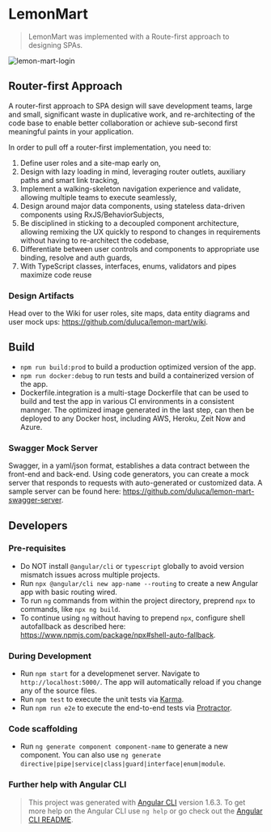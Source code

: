 # LemonMart
> LemonMart was implemented with a Route-first approach to designing SPAs.

![lemon-mart-login](https://user-images.githubusercontent.com/822159/36320811-80a9c5f8-1315-11e8-8ba1-d7a62c31ec79.png)

## Router-first Approach
A router-first approach to SPA design will save development teams, large and small, significant waste in duplicative work, and re-architecting of the code base to enable better collaboration or achieve sub-second first meaningful paints in your application.

In order to pull off a router-first implementation, you need to:
1. Define user roles and a site-map early on,
2. Design with lazy loading in mind, leveraging router outlets, auxiliary paths and smart link tracking,
3. Implement a walking-skeleton navigation experience and validate, allowing multiple teams to execute seamlessly,
4. Design around major data components, using stateless data-driven components using RxJS/BehaviorSubjects,
5. Be disciplined in sticking to a decoupled component architecture, allowing remixing the UX quickly to respond to changes in requirements without having to re-architect the codebase,
6. Differentiate between user controls and components to appropriate use binding, resolve and auth guards,
7. With TypeScript classes, interfaces, enums, validators and pipes maximize code reuse

### Design Artifacts
Head over to the Wiki for user roles, site maps, data entity diagrams and user mock ups:
https://github.com/duluca/lemon-mart/wiki.

## Build
- `npm run build:prod` to build a production optimized version of the app.
- `npm run docker:debug` to run tests and build a containerized version of the app.
- Dockerfile.integration is a multi-stage Dockerfile that can be used to build and test the app in various CI environments in a consistent mannger. The optimized image generated in the last step, can then be deployed to any Docker host, including AWS, Heroku, Zeit Now and Azure.
### Swagger Mock Server
Swagger, in a yaml/json format, establishes a data contract between the front-end and back-end. Using code generators, you can create a mock server that responds to requests with auto-generated or customized data. A sample server can be found here:
https://github.com/duluca/lemon-mart-swagger-server.

## Developers
### Pre-requisites
- Do NOT install `@angular/cli` or `typescript` globally to avoid version mismatch issues across multiple projects.
- Run `npx @angular/cli new app-name --routing` to create a new Angular app with basic routing wired.
- To run `ng` commands from within the project directory, preprend `npx` to commands, like `npx ng build`.
- To continue using `ng` without having to prepend `npx`, configure shell autofallback as described here: https://www.npmjs.com/package/npx#shell-auto-fallback.
### During Development
- Run `npm start` for a developmenet server. Navigate to `http://localhost:5000/`. The app will automatically reload if you change any of the source files.
- Run `npm test` to execute the unit tests via [Karma](https://karma-runner.github.io).
- Run `npm run e2e` to execute the end-to-end tests via [Protractor](http://www.protractortest.org/).
### Code scaffolding
- Run `ng generate component component-name` to generate a new component. You can also use `ng generate directive|pipe|service|class|guard|interface|enum|module`.
### Further help with Angular CLI
> This project was generated with [Angular CLI](https://github.com/angular/angular-cli) version 1.6.3.
To get more help on the Angular CLI use `ng help` or go check out the [Angular CLI README](https://github.com/angular/angular-cli/blob/master/README.md).


